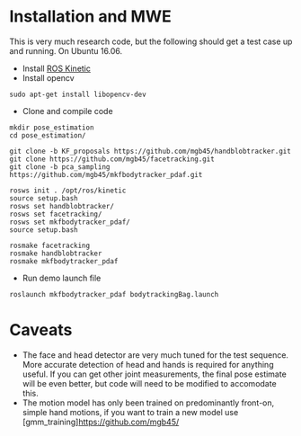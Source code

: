 # Installation and MWE
This is very much research code, but the following should get a test case up and running. On Ubuntu 16.06.

* Install [ROS Kinetic](http://wiki.ros.org/kinetic/Installation/Ubuntu)
* Install opencv
```
sudo apt-get install libopencv-dev
```
* Clone and compile code
```
mkdir pose_estimation
cd pose_estimation/

git clone -b KF_proposals https://github.com/mgb45/handblobtracker.git
git clone https://github.com/mgb45/facetracking.git
git clone -b pca_sampling https://github.com/mgb45/mkfbodytracker_pdaf.git

rosws init . /opt/ros/kinetic
source setup.bash
rosws set handblobtracker/
rosws set facetracking/
rosws set mkfbodytracker_pdaf/
source setup.bash

rosmake facetracking
rosmake handblobtracker
rosmake mkfbodytracker_pdaf
```
* Run demo launch file
```
roslaunch mkfbodytracker_pdaf bodytrackingBag.launch
```

# Caveats
* The face and head detector are very much tuned for the test sequence. More accurate detection of head and hands is required for anything useful. If you can get other joint measurements, the final pose estimate will be even better, but code will need to be modified to accomodate this.
* The motion model has only been trained on predominantly front-on, simple hand motions, if you want to train a new model use [gmm_training]https://github.com/mgb45/


